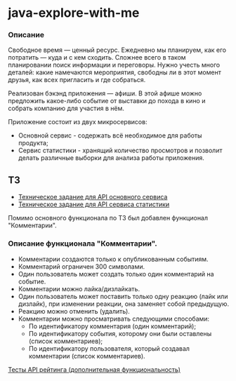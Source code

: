 # java-explore-with-me

### Описание

Свободное время — ценный ресурс. Ежедневно мы планируем, как его потратить — куда и с кем сходить. Сложнее всего в 
таком планировании поиск информации и переговоры. Нужно учесть много деталей: какие намечаются мероприятия, свободны ли в этот момент друзья, как всех пригласить и где собраться.

Реализован бэкэнд приложения — афиши.
В этой афише можно предложить какое-либо событие от выставки до похода в кино и собрать компанию для участия в нём.

Приложение состоит из двух микросервисов:

- Основной сервис - содержать всё необходимое для работы продукта;
- Сервис статистики - хранящий количество просмотров и позволит делать различные выборки для анализа работы приложения.

## ТЗ

- [Техническое задание для API основного сервиса](./ewm-main-service-spec.json)
- [Техническое задание для API сервиса статистики](./ewm-stats-service-spec.json)

Помимо основного функционала по ТЗ был добавлен функционал "Комментарии".

### Описание функционала "Комментарии".
- Комментарии создаются только к опубликованным событиям.
- Комментарий ограничен 300 символами.
- Один пользователь может создать только один комментарий на событие.
- Комментарии можно лайка/дизлайкать. 
- Один пользователь может поставить только одну реакцию (лайк или дизлайк), при изменении реакции, она заменяет собой предыдущую.
- Реакцию можно отменить (удалить).
- Комментарии можно просматривать следующими способами:
  - По идентификатору комментария (один комментарий);
  - По идентификатору события, которому они были оставлены (список комментариев);
  - По идентификатору пользователя, который создавал комментарии (список комментариев).


[Тесты API рейтинга (дополнительная функциональность)](./postman/feature.json)